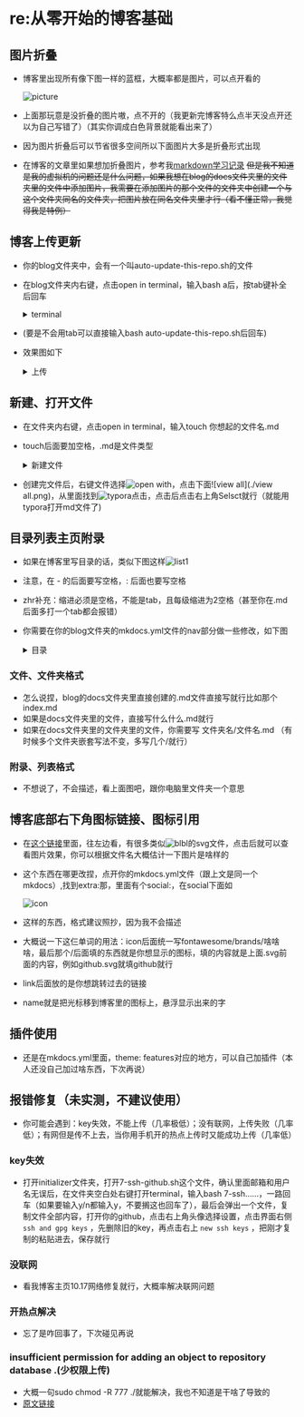 # re:从零开始的博客基础

## 图片折叠

- 博客里出现所有像下图一样的蓝框，大概率都是图片，可以点开看的

  ![picture](./picture.png)
  
- 上面那玩意是没折叠的图片嗷，点不开的（我更新完博客特么点半天没点开还以为自己写错了）（其实你调成白色背景就能看出来了）

- 因为图片折叠后可以节省很多空间所以下面图片大多是折叠形式出现

- 在博客的文章里如果想加折叠图片，参考我[markdown学习记录](https://xmbtx.github.io/xmbtx-blog/mkd/mkd/) ~~但是我不知道是我的虚拟机的问题还是什么问题，如果我想在blog的docs文件夹里的文件夹里的文件中添加图片，我需要在添加图片的那个文件的文件夹中创建一个与这个文件夹同名的文件夹，把图片放在同名文件夹里才行（看不懂正常，我觉得我是特例）~~

## 博客上传更新

- 你的blog文件夹中，会有一个叫auto-update-this-repo.sh的文件

- 在blog文件夹内右键，点击open in terminal，输入bash a后，按tab键补全后回车

  <details>
      <summary>terminal</summary>
      <p>
          <img src="terminal.png"/>
      </p>
  </details>

- (要是不会用tab可以直接输入bash auto-update-this-repo.sh后回车)

- 效果图如下

  <details>
      <summary>上传</summary>
      <p>
          <img src="upload.png"/>
      </p>
  </details>

## 新建、打开文件

- 在文件夹内右键，点击open in terminal，输入touch 你想起的文件名.md

- touch后面要加空格，.md是文件类型

  <details>
      <summary>新建文件</summary>
      <p>
          <img src="touch.png"/>
      </p>
  </details>

- 创建完文件后，右键文件选择![open with](./application.png)，点击下面![view all](./view all.png)，从里面找到![typora](./typora.png)点击，点击后点击右上角Selsct就行（就能用typora打开md文件了)

## 目录列表主页附录

- 如果在博客里写目录的话，类似下图这样![list1](./list1.png)

- 注意，在 - 的后面要写空格，: 后面也要写空格

- zhr补充：缩进必须是空格，不能是tab，且每级缩进为2空格（甚至你在.md后面多打一个tab都会报错）

- 你需要在你的blog文件夹的mkdocs.yml文件的nav部分做一些修改，如下图

  <details>
      <summary>目录</summary>
      <p>
          <img src="list2.png"/>
      </p>
  </details>

### 文件、文件夹格式

- 怎么说捏，blog的docs文件夹里直接创建的.md文件直接写就行比如那个index.md
- 如果是docs文件夹里的文件，直接写什么什么.md就行
- 如果在docs文件夹里的文件夹里的文件，你需要写 文件夹名/文件名.md （有时候多个文件夹嵌套写法不变，多写几个/就行）

### 附录、列表格式

- 不想说了，不会描述，看上面图吧，跟你电脑里文件夹一个意思

## 博客底部右下角图标链接、图标引用

- 在[这个链接](https://github.com/FortAwesome/Font-Awesome/tree/6.x/svgs/brands)里面，往左边看，有很多类似![blbl](./blbl.png)的svg文件，点击后就可以查看图片效果，你可以根据文件名大概估计一下图片是啥样的

- 这个东西在哪更改捏，点开你的mkdocs.yml文件（跟上文是同一个mkdocs）,找到extra:那，里面有个social:，在social下面如

  ![icon](./icon.png)

- 这样的东西，格式建议照抄，因为我不会描述

- 大概说一下这仨单词的用法：icon后面统一写fontawesome/brands/啥啥啥，最后那个/后面填的东西就是你想显示的图标，填的内容就是上面.svg前面的内容，例如github.svg就填github就行

- link后面放的是你想跳转过去的链接

- name就是把光标移到博客里的图标上，悬浮显示出来的字

## 插件使用

- 还是在mkdocs.yml里面，theme: features对应的地方，可以自己加插件（本人还没自己加过啥东西，下次再说）

## 报错修复（未实测，不建议使用）

- 你可能会遇到：key失效，不能上传（几率极低）；没有联网，上传失败（几率低）；有网但是传不上去，当你用手机开的热点上传时又能成功上传（几率低）

### key失效

- 打开initializer文件夹，打开7-ssh-github.sh这个文件，确认里面邮箱和用户名无误后，在文件夹空白处右键打开terminal，输入bash 7-ssh......，一路回车（如果要输入y/n都输入y，不要搁这也回车了），最后会弹出一个文件，复制文件全部内容，打开你的github，点击右上角头像选择设置，点击界面右侧 `ssh and gpg keys` ，先删除旧的key，再点击右上 `new ssh keys` ，把刚才复制的粘贴进去，保存就行

### 没联网

- 看我博客主页10.17网络修复就行，大概率解决联网问题

### 开热点解决

- 忘了是咋回事了，下次碰见再说

### insufficient permission for adding an object to repository database .(少权限上传)

- 大概一句sudo chmod -R 777 ./就能解决，我也不知道是干啥了导致的
- [原文链接](https://blog.csdn.net/cheng1a/article/details/126101129)
